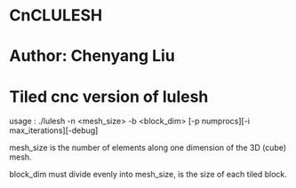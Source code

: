 # CnCLULESH
# Author: Chenyang Liu
# Tiled cnc version of lulesh


usage : ./lulesh -n <mesh_size> -b <block_dim> [-p numprocs][-i max_iterations][-debug]

mesh_size is the number of elements along one dimension of the 3D (cube) mesh.

block_dim must divide evenly into mesh_size, is the size of each tiled block.



